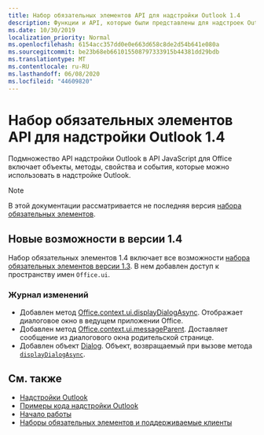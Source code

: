 ```yaml
---
title: Набор обязательных элементов API для надстройки Outlook 1.4
description: Функции и API, которые были представлены для надстроек Outlook и API JavaScript для Office в составе API почтовых ящиков 1,4.
ms.date: 10/30/2019
localization_priority: Normal
ms.openlocfilehash: 6154acc357dd0e0e663d658c8de2d54b641e080a
ms.sourcegitcommit: be23b68eb661015508797333915b44381dd29bdb
ms.translationtype: MT
ms.contentlocale: ru-RU
ms.lasthandoff: 06/08/2020
ms.locfileid: "44609820"
---
```

# <a name="outlook-add-in-api-requirement-set-14"></a>Набор обязательных элементов API для надстройки Outlook 1.4

Подмножество API надстройки Outlook в API JavaScript для Office включает объекты, методы, свойства и события, которые можно использовать в надстройке Outlook.

> [!NOTE]
> В этой документации рассматривается не последняя версия [набора обязательных элементов](../../requirement-sets/outlook-api-requirement-sets.md).

## <a name="whats-new-in-14"></a>Новые возможности в версии 1.4

Набор обязательных элементов 1.4 включает все возможности [набора обязательных элементов версии 1.3](../requirement-set-1.3/outlook-requirement-set-1.3.md). В нем добавлен доступ к пространству имен `Office.ui`.

### <a name="change-log"></a>Журнал изменений

- Добавлен метод [Office.context.ui.displayDialogAsync](/javascript/api/office/office.ui#displaydialogasync-startaddress--options--callback-). Отображает диалоговое окно в ведущем приложении Office.
- Добавлен метод [Office.context.ui.messageParent](/javascript/api/office/office.ui#messageparent-message-). Доставляет сообщение из диалогового окна родительской странице.
- Добавлен объект [Dialog](/javascript/api/office/office.dialog). Объект, возвращаемый при вызове метода [`displayDialogAsync`](/javascript/api/office/office.ui#displaydialogasync-startaddress--options--callback-).

## <a name="see-also"></a>См. также

- [Надстройки Outlook](../../../outlook/outlook-add-ins-overview.md)
- [Примеры кода надстройки Outlook](https://developer.microsoft.com/outlook/gallery/?filterBy=Outlook,Samples,Add-ins)
- [Начало работы](../../../quickstarts/outlook-quickstart.md)
- [Наборы обязательных элементов и поддерживаемые клиенты](../../requirement-sets/outlook-api-requirement-sets.md)
